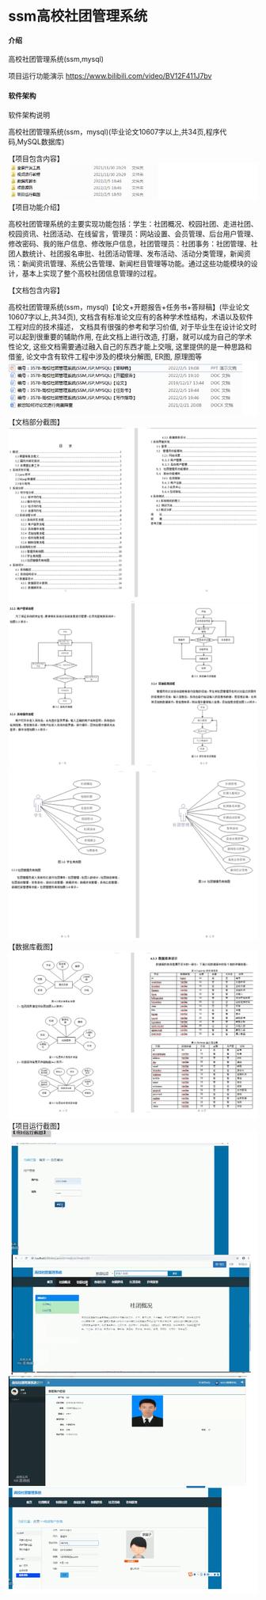 # ssm高校社团管理系统

#### 介绍
高校社团管理系统(ssm,mysql)

项目运行功能演示 https://www.bilibili.com/video/BV12F411J7bv

#### 软件架构
软件架构说明


高校社团管理系统(ssm，mysql)(毕业论文10607字以上,共34页,程序代码,MySQL数据库)

【项目包含内容】
![输入图片说明](images/1image.png)
【项目功能介绍】



高校社团管理系统的主要实现功能包括：学生：社团概况、校园社团、走进社团、校园资讯、社团活动、在线留言，管理员：网站设置、会员管理、后台用户管理、修改密码、我的账户信息、修改账户信息，社团管理员：社团事务：社团管理、社团人数统计、社团报名审批、社团活动管理、发布活动、活动分类管理，新闻资讯：新闻资讯管理、系统公告管理、新闻栏目管理等功能。通过这些功能模块的设计，基本上实现了整个高校社团信息管理的过程。



【文档包含内容】

高校社团管理系统(ssm，mysql)【论文+开题报告+任务书+答辩稿】(毕业论文10607字以上,共34页),  文档含有标准论文应有的各种学术性结构，术语以及软件工程对应的技术描述， 文档具有很强的参考和学习价值, 对于毕业生在设计论文时可以起到很重要的辅助作用, 在此文档上进行改造, 打磨，就可以成为自己的学术性论文, 这些文档需要通过融入自己的东西才能上交哦, 这里提供的是一种思路和借鉴, 论文中含有软件工程中涉及的模块分解图, ER图, 原理图等
![输入图片说明](images/2image.png)
【文档部分截图】
![输入图片说明](images/3image.png)
![输入图片说明](images/4image.png)
![输入图片说明](images/5image.png)
【数据库截图】
![输入图片说明](images/6image.png)
【项目运行截图】   
![输入图片说明](images/7image.png)
![输入图片说明](images/8image.png)